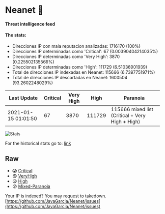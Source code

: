 # Neanet :hocho:
#### Threat intelligence feed
#### The stats:

- Direcciones IP con mala reputacion analizadas: 1716170 (100%)
- Direcciones IP determinadas como 'Critical':  67 (0.00390404214035%)
- Direcciones IP determinadas como 'Very High':  3870 (0.225502135569%)
- Direcciones IP determinadas como 'High':  111729 (6.51036901939)
- Total de direcciones IP indexadas en Neanet:  115666 (6.7397751971%)
- Total de direcciones IP descartadas en Neanet:  1600504 (93.2602248029%)

| Last Update | Critical | Very High | High | Paranoia |
| --- | --- | --- | --- | --- |
| 2021-01-15 01:01:50 | 67 | 3870 | 111729 | 115666 mixed list (Critical + Very High + High)|

![Stats](https://docs.google.com/spreadsheets/d/e/2PACX-1vSnaNMIXVabIpDJjufMlzH7poXnshF3mgd8Is1g9ytUEzVsP5my4Trn8f-xkoLLQ38xpL3HtmUexLo6/pubchart?oid=501124687&format=image)

For the historical stats go to: [link](/stats.csv)
## Raw
- :scream: [Critical](https://raw.githubusercontent.com/JavaGarcia/Neanet/master/blacklists/neanet_critical.txt)
- :fearful: [VeryHigh](https://raw.githubusercontent.com/JavaGarcia/Neanet/master/blacklists/neanet_veryHigh.txtt)
- :frowning: [High](https://raw.githubusercontent.com/JavaGarcia/Neanet/master/blacklists/neanet_high.txt)
- :dizzy_face: [Mixed-Paranoia](https://raw.githubusercontent.com/JavaGarcia/Neanet/master/blacklists/neanet_all.txt)


Your IP is indexed? You may request to takedown. [https://github.com/JavaGarcia/Neanet/issues](https://github.com/JavaGarcia/Neanet/issues)















































































































































































































































































































































































































































































































































































































































































































































































































































































































































































































































































































































































































































































































































































































































































































































































































































































































































































































































































































































































































































































































































































































































































































































































































































































































































































































































































































































































































































































































































































































































































































































































































































































































































































































































































































































































































































